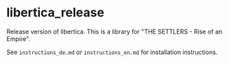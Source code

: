 # libertica_release

Release version of libertica. This is a library for "THE SETTLERS - Rise of an Empire".

See `instructions_de.md` or `instructions_en.md` for installation instructions.